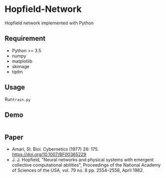 # Hopfield-Network
Hopfield network implemented with Python

## Requirement
- Python >= 3.5
- numpy
- matplotlib
- skimage
- tqdm

## Usage
Run`train.py`

## Demo
```
```

## Paper
- Amari, SI. Biol. Cybernetics (1977) 26: 175. https://doi.org/10.1007/BF00365229
- J. J. Hopfield, "Neural networks and physical systems with emergent collective computational abilities", Proceedings of the National Academy of Sciences of the USA, vol. 79 no. 8 pp. 2554–2558, April 1982.

